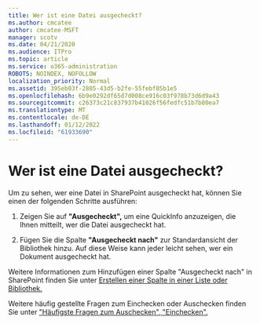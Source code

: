 ```yaml
---
title: Wer ist eine Datei ausgecheckt?
ms.author: cmcatee
author: cmcatee-MSFT
manager: scotv
ms.date: 04/21/2020
ms.audience: ITPro
ms.topic: article
ms.service: o365-administration
ROBOTS: NOINDEX, NOFOLLOW
localization_priority: Normal
ms.assetid: 395eb03f-2885-43d5-b2fe-55febf85b1e5
ms.openlocfilehash: 6b9e0292df65d7d008ce916c03f978b73d6d9a43
ms.sourcegitcommit: c26373c21c837937b41026f56fedfc51b7b80ea7
ms.translationtype: MT
ms.contentlocale: de-DE
ms.lasthandoff: 01/12/2022
ms.locfileid: "61933690"
---
```

# <a name="who-has-a-file-checked-out"></a>Wer ist eine Datei ausgecheckt?

Um zu sehen, wer eine Datei in SharePoint ausgecheckt hat, können Sie einen der folgenden Schritte ausführen:
  
1. Zeigen Sie auf **"Ausgecheckt",** um eine QuickInfo anzuzeigen, die Ihnen mitteilt, wer die Datei ausgecheckt hat. 
    
2. Fügen Sie die Spalte **"Ausgecheckt nach"** zur Standardansicht der Bibliothek hinzu. Auf diese Weise kann jeder leicht sehen, wer ein Dokument ausgecheckt hat. 
    
Weitere Informationen zum Hinzufügen einer Spalte "Ausgecheckt nach" in SharePoint finden Sie unter [Erstellen einer Spalte in einer Liste oder Bibliothek.](https://go.microsoft.com/fwlink/?linkid=2019591) 
  
Weitere häufig gestellte Fragen zum Einchecken oder Auschecken finden Sie unter ["Häufigste Fragen zum Auschecken", "Einchecken".](https://go.microsoft.com/fwlink/?linkid=2018786)
  

